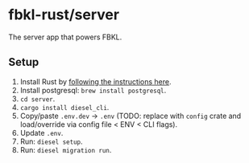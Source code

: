 # fbkl-rust/server

The server app that powers FBKL.

## Setup

1. Install Rust by [following the instructions here](https://www.rust-lang.org/learn/get-started).
2. Install postgresql: `brew install postgresql`.
3. `cd server`.
4. `cargo install diesel_cli`.
5. Copy/paste `.env.dev` -> `.env` (TODO: replace with `config` crate and load/override via config file < ENV < CLI flags).
6. Update `.env`.
7. Run: `diesel setup`.
8. Run: `diesel migration run`.

